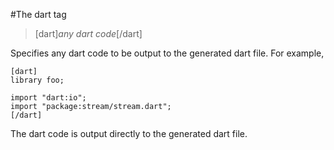 #The dart tag

>[dart]*any dart code*[/dart]

Specifies any dart code to be output to the generated dart file. For example,

    [dart]
    library foo;

    import "dart:io";
    import "package:stream/stream.dart";
    [/dart]

The dart code is output directly to the generated dart file.